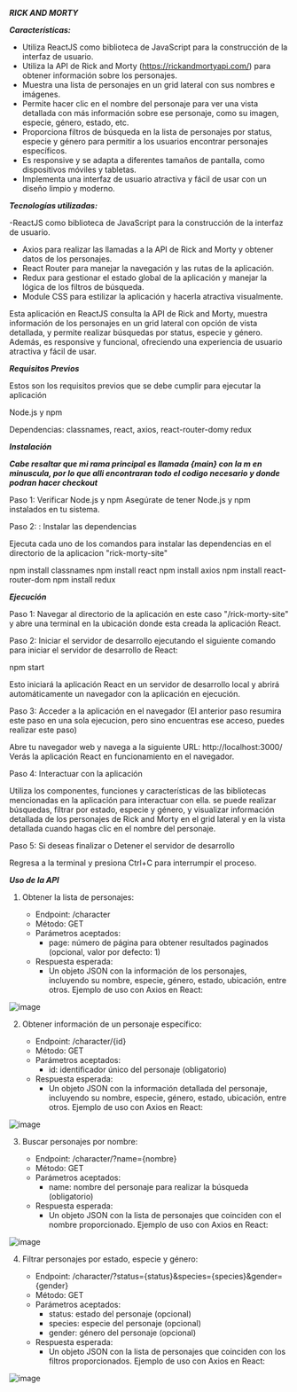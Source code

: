 ***RICK AND MORTY***



***Características:***

- Utiliza ReactJS como biblioteca de JavaScript para la construcción de la interfaz de usuario.
- Utiliza la API de Rick and Morty (https://rickandmortyapi.com/) para obtener información sobre los personajes.
- Muestra una lista de personajes en un grid lateral con sus nombres e imágenes.
- Permite hacer clic en el nombre del personaje para ver una vista detallada con más información sobre ese personaje, como su imagen, especie, género, estado, etc.
- Proporciona filtros de búsqueda en la lista de personajes por status, especie y género para permitir a los usuarios encontrar personajes específicos.
- Es responsive y se adapta a diferentes tamaños de pantalla, como dispositivos móviles y tabletas.
- Implementa una interfaz de usuario atractiva y fácil de usar con un diseño limpio y moderno.

***Tecnologías utilizadas:***

-ReactJS como biblioteca de JavaScript para la construcción de la interfaz de usuario.
- Axios para realizar las llamadas a la API de Rick and Morty y obtener datos de los personajes.
- React Router para manejar la navegación y las rutas de la aplicación.
- Redux para gestionar el estado global de la aplicación y manejar la lógica de los filtros de búsqueda.
- Module CSS para estilizar la aplicación y hacerla atractiva visualmente.

Esta aplicación en ReactJS consulta la API de Rick and Morty, muestra información de los personajes en un grid lateral con opción de vista detallada, y permite realizar búsquedas por status, especie y género. Además, es responsive y funcional, ofreciendo una experiencia de usuario atractiva y fácil de usar.

***Requisitos Previos***

Estos son los requisitos previos que se debe cumplir para ejecutar la aplicación

Node.js y npm

Dependencias: classnames, react, axios, react-router-domy redux


***Instalación***

***Cabe resaltar que mi rama principal es llamada {main} con la m en minuscula, por lo que alli encontraran todo el codigo necesario y donde podran hacer checkout***

Paso 1: Verificar Node.js y npm
Asegúrate de tener Node.js y npm instalados en tu sistema. 

Paso 2: : Instalar las dependencias

Ejecuta cada uno de los comandos para instalar las dependencias en el directorio de la aplicacion "rick-morty-site"

npm install classnames
npm install react
npm install axios
npm install react-router-dom
npm install redux


***Ejecución***

Paso 1: Navegar al directorio de la aplicación en este caso "/rick-morty-site" y abre una terminal en la ubicación donde esta creada la aplicación React.

Paso 2: Iniciar el servidor de desarrollo ejecutando el siguiente comando para iniciar el servidor de desarrollo de React:

npm start

Esto iniciará la aplicación React en un servidor de desarrollo local y abrirá automáticamente un navegador con la aplicación en ejecución.

Paso 3: Acceder a la aplicación en el navegador (El anterior paso resumira este paso en una sola ejecucion, pero sino encuentras ese acceso, puedes realizar este paso)

Abre tu navegador web y navega a la siguiente URL: http://localhost:3000/
Verás la aplicación React en funcionamiento en el navegador.

Paso 4: Interactuar con la aplicación

Utiliza los componentes, funciones y características de las bibliotecas mencionadas en la aplicación para interactuar con ella. se puede realizar búsquedas, filtrar por estado, especie y género, y visualizar información detallada de los personajes de Rick and Morty en el grid lateral y en la vista detallada cuando hagas clic en el nombre del personaje.

Paso 5: Si deseas finalizar o Detener el servidor de desarrollo

Regresa a la terminal y presiona Ctrl+C para interrumpir el proceso.


***Uso de la API***

1. Obtener la lista de personajes:

    - Endpoint: /character
    - Método: GET
    - Parámetros aceptados:
    	- page: número de página para obtener resultados paginados (opcional, valor por defecto: 1)
    - Respuesta esperada:
    	- Un objeto JSON con la información de los personajes, incluyendo su nombre, especie, género, estado, ubicación, entre otros.
    Ejemplo de uso con Axios en React:
        
![image](https://user-images.githubusercontent.com/70772803/229958517-22787673-3a86-4ed7-acf3-0bac458d2899.png)

2. Obtener información de un personaje específico:
    
    - Endpoint: /character/{id}
    - Método: GET
    - Parámetros aceptados:
    	- id: identificador único del personaje (obligatorio)
    - Respuesta esperada:
    	- Un objeto JSON con la información detallada del personaje, incluyendo su nombre, especie, género, estado, ubicación, entre otros.
    Ejemplo de uso con Axios en React:

![image](https://user-images.githubusercontent.com/70772803/229958720-284d46f7-4fda-4221-87b1-fe825583aea6.png)

3. Buscar personajes por nombre:
    
    - Endpoint: /character/?name={nombre}
    - Método: GET
    - Parámetros aceptados:
    	- name: nombre del personaje para realizar la búsqueda (obligatorio)
    - Respuesta esperada:
    	- Un objeto JSON con la lista de personajes que coinciden con el nombre proporcionado.
    Ejemplo de uso con Axios en React:

![image](https://user-images.githubusercontent.com/70772803/229958907-f7e40eeb-52c7-4d08-8801-6577a8779b80.png)

4. Filtrar personajes por estado, especie y género:
    
    - Endpoint: /character/?status={status}&species={species}&gender={gender}
    - Método: GET
    - Parámetros aceptados:
        - status: estado del personaje (opcional)
        - species: especie del personaje (opcional)
        - gender: género del personaje (opcional)
    - Respuesta esperada:
    	- Un objeto JSON con la lista de personajes que coinciden con los filtros proporcionados.
	Ejemplo de uso con Axios en React:
    
![image](https://user-images.githubusercontent.com/70772803/229959103-48a7a608-5ff0-4f0c-a1a7-c895cdc97a29.png)

